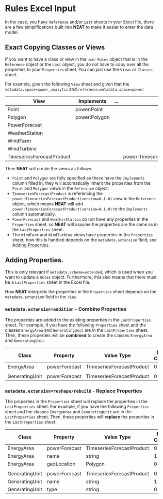 # Rules Excel Input

In the case, you have `Reference` and/or `Last` sheets in your Excel file, there are a few simplifications built
into **NEAT** to make it easier to enter the data model.

## Exact Copying Classes or Views

If you want to have a class or view in the `user` `Rules` object that is in the `Reference` object or the `Last` object,
you do not have to copy over all the properties to your `Properties` sheet. You can just use the `Views` or `Classes`
sheet.

For example, given the following `View` sheet and given that the `metadata.space=power_analytic`
and `reference.metadata.space=power`:

| View                      | Implements    | ... | Reference                                      |
|---------------------------|---------------| --- | ---------------------------------------------- |
| Point                     | power:Point   |     |                                                |
| Polygon                   | power:Polygon |     |                                                |
| PowerForecast             |               |     |                                                |
| WeatherStation            |               |     |                                                |
| WindFarm                  |               |     |                                                |
| WindTurbine               |               |     |                                                |
| TimeseriesForecastProduct |               |     | power:TimeseriesForecastProduct(version=0.1.0) |

Then **NEAT** will create the views as follows:

* `Point` and `Polygon` are fully specified as these have the `Implements` column filled in, they will automatically
  inherit the properties from the `Point` and `Polygon` views in the `Reference` object.
* `TimeseriesForecastProduct` is referencing the `power:TimeseriesForecastProduct(version=0.1.0)` view in the `Reference`
  object, which means **NEAT** will add `power:TimeseriesForecastProduct(version=0.1.0)` to the `Implements` column
  automatically.
* `PowerForecast` and `WeatherStation` do not have any properties in the `Properties` sheet, so **NEAT** will assume
  the properties are the same as in the `LastProperties` sheet.
* The `WindFarm` and `WindTurbine` views have properties in the `Properties` sheet, how this is handled depends
  on the `metadata.extension` field, see [Adding Properties](#adding-properties).

## Adding Properties.

This is only relevant if `metadata.schema=extended`, which is used when you want to update a `Rules` object. Furthermore,
this also means that there must be a `LastProperties` sheet in the Excel file.

How **NEAT** interprets the properties in the `Properties` sheet depends on the `metadata.extension` field in the `View`.

### <code>metadata.extension=addition</code> - Combine Properties

The properties are added to the existing properties in the `LastProperties ` sheet. For example,
if you have the following `Properties` sheet and the classes `EnergyArea` and `GeneratingUnit` are
in the `LastProperties` sheet. Then, these properties will be **combined** to create the classes
`EnergyArea` and `GeneratingUnit`.

| Class                     | Property      | Value Type                | Min Count | Max Count  |
|---------------------------|---------------|---------------------------|-----------|------------|
| EnergyArea                | powerForecast | TimeseriesForecastProduct | 0         | 1          |
|                           |               |                           |           |            |
| GeneratingUnit            | powerForecast | TimeseriesForecastProduct | 0         | 1          |

### <code>metadata.extension=reshape/rebuild</code> - Replace Properties

The properties in the `Properties` sheet will replace the properties in the `LastProperties` sheet. For example,
if you have the following `Properties` sheet and the classes `EnergyArea` and `GeneratingUnit` are
in the `LastProperties` sheet. Then, these properties will **replace** the properties in the `LastProperties` sheet.

| Class                     | Property      | Value Type                | Min Count | Max Count  |
|---------------------------|---------------|---------------------------|-----------|------------|
| EnergyArea                | powerForecast | TimeseriesForecastProduct | 0         | 1          |
| EnergyArea                | name          | string                    | 1         | 1          |
| EnergyArea                | geoLocation   | Polygon                   | 0         | 1          |
|                           |               |                           |           |            |
| GeneratingUnit            | powerForecast | TimeseriesForecastProduct | 0         | 1          |
| GeneratingUnit            | name          | string                    | 1         | 1          |
| GeneratingUnit            | type          | string                    | 0         | 1          |
